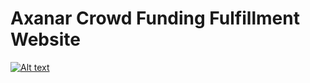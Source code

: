 # Axanar Crowd Funding Fulfillment Website

[![Alt text](http://i3.ytimg.com/vi/1W1_8IV8uhA/hqdefault.jpg)](https://www.youtube.com/watch?v=1W1_8IV8uhA&t=568s "Click to play on YouTube")
